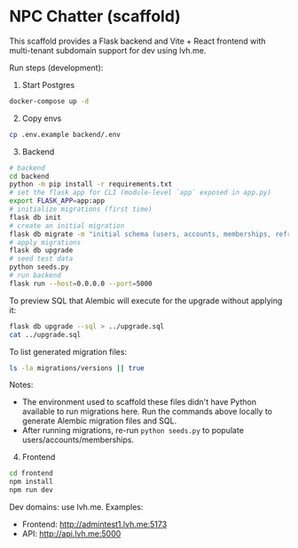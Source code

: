 # NPC Chatter (scaffold)

This scaffold provides a Flask backend and Vite + React frontend with multi-tenant subdomain support for dev using lvh.me.

Run steps (development):

1. Start Postgres

```bash
docker-compose up -d
```

2. Copy envs

```bash
cp .env.example backend/.env
```

3. Backend

```bash
# backend
cd backend
python -m pip install -r requirements.txt
# set the flask app for CLI (module-level `app` exposed in app.py)
export FLASK_APP=app:app
# initialize migrations (first time)
flask db init
# create an initial migration
flask db migrate -m "initial schema (users, accounts, memberships, refresh_tokens)"
# apply migrations
flask db upgrade
# seed test data
python seeds.py
# run backend
flask run --host=0.0.0.0 --port=5000
```

To preview SQL that Alembic will execute for the upgrade without applying it:

```bash
flask db upgrade --sql > ../upgrade.sql
cat ../upgrade.sql
```

To list generated migration files:

```bash
ls -la migrations/versions || true
```

Notes:
- The environment used to scaffold these files didn't have Python available to run migrations here. Run the commands above locally to generate Alembic migration files and SQL.
- After running migrations, re-run `python seeds.py` to populate users/accounts/memberships.

4. Frontend

```bash
cd frontend
npm install
npm run dev
```

Dev domains: use lvh.me. Examples:

- Frontend: http://admintest1.lvh.me:5173
- API: http://api.lvh.me:5000
